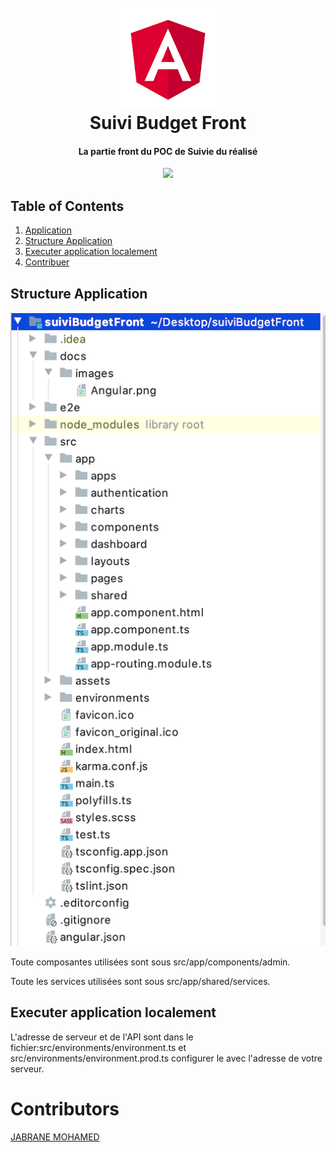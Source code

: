 <h1 align="center">
  <br>
  <a><img src="https://github.com/jabranemohamed/suiviBudgetFront/blob/master/docs/images/Angular.png" alt="spring boot"></a>
  <br>
  Suivi Budget Front
  <br>
</h1>    
<h4 align="center">La partie front du POC de Suivie du réalisé</h4>

<p align="center">
    <a alt="Material">
        <img src="https://img.shields.io/badge/Angular-8-orange.svg">  
    </a>      
</p>

## Table of Contents ##
1. [Application](#Application)
4. [Structure Application](#Structure-Application)
5. [Executer application localement](#Executer-application-localement)
8. [Contribuer](#Contribuer)

## Structure Application ##
<img src="https://github.com/jabranemohamed/suiviBudgetFront/blob/master/docs/images/project-structure.png" alt="project structure">
 
Toute composantes utilisées sont sous src/app/components/admin.

Toute les services utilisées sont sous src/app/shared/services.

## Executer application localement ##
L'adresse de serveur et de l'API sont dans le fichier:src/environments/environment.ts et src/environments/environment.prod.ts
configurer le avec l'adresse de votre serveur.

# Contributors ##
[JABRANE MOHAMED](https://www.linkedin.com/in/mohamedhj/)
